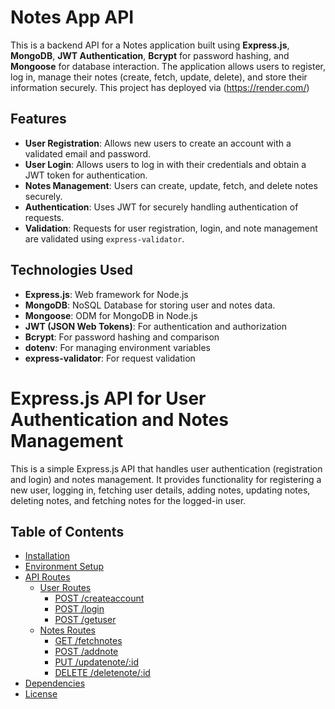 # Notes App API

This is a backend API for a Notes application built using **Express.js**, **MongoDB**, **JWT Authentication**, **Bcrypt** for password hashing, and **Mongoose** for database interaction. The application allows users to register, log in, manage their notes (create, fetch, update, delete), and store their information securely.
This project has deployed via (https://render.com/)
## Features

- **User Registration**: Allows new users to create an account with a validated email and password.
- **User Login**: Allows users to log in with their credentials and obtain a JWT token for authentication.
- **Notes Management**: Users can create, update, fetch, and delete notes securely.
- **Authentication**: Uses JWT for securely handling authentication of requests.
- **Validation**: Requests for user registration, login, and note management are validated using `express-validator`.

## Technologies Used

- **Express.js**: Web framework for Node.js
- **MongoDB**: NoSQL Database for storing user and notes data.
- **Mongoose**: ODM for MongoDB in Node.js
- **JWT (JSON Web Tokens)**: For authentication and authorization
- **Bcrypt**: For password hashing and comparison
- **dotenv**: For managing environment variables
- **express-validator**: For request validation

# Express.js API for User Authentication and Notes Management

This is a simple Express.js API that handles user authentication (registration and login) and notes management. It provides functionality for registering a new user, logging in, fetching user details, adding notes, updating notes, deleting notes, and fetching notes for the logged-in user.


## Table of Contents

- [Installation](#installation)
- [Environment Setup](#environment-setup)
- [API Routes](#api-routes)
  - [User Routes](#user-routes)
    - [POST /createaccount](#post-createaccount)
    - [POST /login](#post-login)
    - [POST /getuser](#post-getuser)
  - [Notes Routes](#notes-routes)
    - [GET /fetchnotes](#get-fetchnotes)
    - [POST /addnote](#post-addnote)
    - [PUT /updatenote/:id](#put-updatenoteid)
    - [DELETE /deletenote/:id](#delete-deletenoteid)
- [Dependencies](#dependencies)
- [License](#license)

